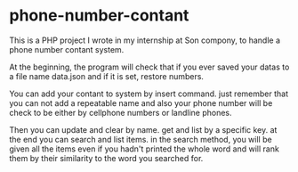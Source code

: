# phone-number-contant
This is a PHP project I wrote in my internship at Son compony, to handle a phone number contant system.

At the beginning, the program will check that if you ever saved your datas to a file name data.json and if it is set, restore numbers.

You can add your contant to system by insert command. just remember that you can not add a repeatable name and also your phone number will be check to be either by cellphone numbers or landline phones.

Then you can update and clear by name.
get and list by a specific key.
at the end you can search and list items.
in the search method, you will be given all the items even if you hadn't printed the whole word and will rank them by their similarity to the word you searched for.
